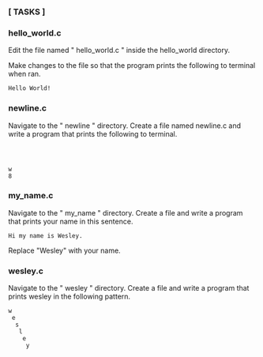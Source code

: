 



###                     [  TASKS  ]

### hello_world.c

Edit the file named " hello_world.c " inside the hello_world directory.


Make changes to the file so that the program prints the following to terminal when ran.

```
Hello World!
```


### newline.c

Navigate to the " newline " directory. Create a file named newline.c and write a program that prints the following to terminal.

```



w
8

```

### my_name.c

Navigate to the " my_name " directory. Create a file and write a program that prints your name in this sentence.

```
Hi my name is Wesley.
```

Replace "Wesley" with your name.


### wesley.c

Navigate to the " wesley " directory. Create a file and write a program that prints wesley in the following pattern.

```
w
 e
  s
   l
    e
     y
```

